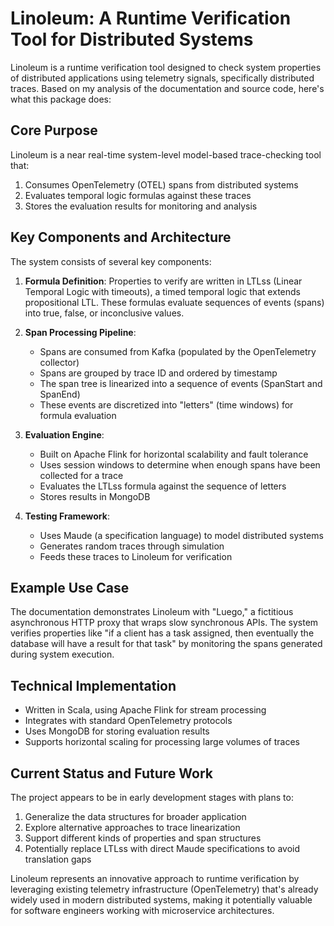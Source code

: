 # Linoleum: A Runtime Verification Tool for Distributed Systems

Linoleum is a runtime verification tool designed to check system properties of distributed applications using telemetry signals, specifically distributed traces. Based on my analysis of the documentation and source code, here's what this package does:

## Core Purpose

Linoleum is a near real-time system-level model-based trace-checking tool that:

1. Consumes OpenTelemetry (OTEL) spans from distributed systems
2. Evaluates temporal logic formulas against these traces
3. Stores the evaluation results for monitoring and analysis

## Key Components and Architecture

The system consists of several key components:

1. **Formula Definition**: Properties to verify are written in LTLss (Linear Temporal Logic with timeouts), a timed temporal logic that extends propositional LTL. These formulas evaluate sequences of events (spans) into true, false, or inconclusive values.

2. **Span Processing Pipeline**:
   - Spans are consumed from Kafka (populated by the OpenTelemetry collector)
   - Spans are grouped by trace ID and ordered by timestamp
   - The span tree is linearized into a sequence of events (SpanStart and SpanEnd)
   - These events are discretized into "letters" (time windows) for formula evaluation

3. **Evaluation Engine**:
   - Built on Apache Flink for horizontal scalability and fault tolerance
   - Uses session windows to determine when enough spans have been collected for a trace
   - Evaluates the LTLss formula against the sequence of letters
   - Stores results in MongoDB

4. **Testing Framework**:
   - Uses Maude (a specification language) to model distributed systems
   - Generates random traces through simulation
   - Feeds these traces to Linoleum for verification

## Example Use Case

The documentation demonstrates Linoleum with "Luego," a fictitious asynchronous HTTP proxy that wraps slow synchronous APIs. The system verifies properties like "if a client has a task assigned, then eventually the database will have a result for that task" by monitoring the spans generated during system execution.

## Technical Implementation

- Written in Scala, using Apache Flink for stream processing
- Integrates with standard OpenTelemetry protocols
- Uses MongoDB for storing evaluation results
- Supports horizontal scaling for processing large volumes of traces

## Current Status and Future Work

The project appears to be in early development stages with plans to:

1. Generalize the data structures for broader application
2. Explore alternative approaches to trace linearization
3. Support different kinds of properties and span structures
4. Potentially replace LTLss with direct Maude specifications to avoid translation gaps

Linoleum represents an innovative approach to runtime verification by leveraging existing telemetry infrastructure (OpenTelemetry) that's already widely used in modern distributed systems, making it potentially valuable for software engineers working with microservice architectures.
